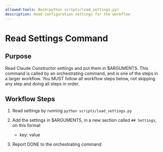 ```yaml
---
allowed-tools: Bash(python scripts/load_settings.py)
description: Read configuration settings for the workflow
---
```


# Read Settings Command

## Purpose

Read Claude Constructor settings and put them in $ARGUMENTS.
This command is called by an orchestrating command, and is one of the steps in a larger workflow.
You MUST follow all workflow steps below, not skipping any step and doing all steps in order.

## Workflow Steps

1. Read settings by running `python scripts/load_settings.py`

2. Add the settings in $ARGUMENTS, in a new section called `## Settings`, on this format
    - key: value

3. Report DONE to the orchestrating command
